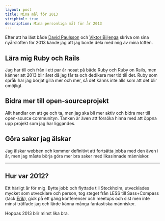 ```yaml
---
layout: post
title: Mina mål för 2013
striphtml: true
description: Mina personliga mål för år 2013
---
```


Efter att ha läst både [David Paulsson](http://davidpaulsson.se/mina-nyarsloften-som-front-end-utvecklare/) och [Viktor Bijlenga](http://viktorbijlenga.se/mina-nyarsloften-som-front-end-utvecklare/) skriva om sina nyårslöften för 2013 kände jag att jag borde dela med mig av mina löften.

## Lära mig Ruby och Rails
Jag har till och från i ett par år nosat på både Ruby och Ruby on Rails, men känner att 2013 blir året då jag får ta och dedikera mer tid till det. Ruby som språk har jag börjat gilla mer och mer, så det känns inte alls som att det blir omöjligt. 

## Bidra mer till open-sourceprojekt
Allt handlar om att ge och ta, men jag ska bli mer aktiv och bidra mer till open-source communityn. Tanken är även att försöka hinna med att öppna upp projekt som jag har liggandes. 

## Göra saker jag älskar
Jag älskar webben och kommer definitivt att fortsätta jobba med den även i år, men jag måste börja göra mer bra saker med likasinnade människor.

***

## Hur var 2012?
Ett härligt år för mig. Bytte jobb och flyttade till Stockholm, utvecklades mycket som utvecklare och person, tog steget från LESS till Sass+Compass (tack [Erik](http://erikeng.se/)), gick på ett gäng konferenser och meetups och sist men inte minst träffade jag och lärde känna många fantastiska människor.

Hoppas 2013 blir minst lika bra.